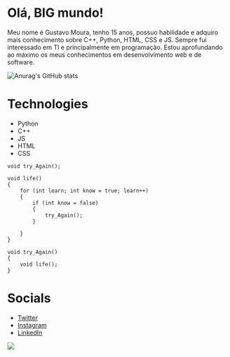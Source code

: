 # Olá, BIG mundo!
<p>
Meu nome é Gustavo Moura, tenho 15 anos, possuo habilidade e adquiro mais conhecimento sobre C++, Python, HTML, CSS e JS. Sempre fui interessado em TI e principalmente em programação. Estou aprofundando ao máximo os meus conhecimentos em desenvolvimento web e de software.
</p>

![Anurag's GitHub stats](https://github-readme-stats.vercel.app/api?username=gmdot&show_icons=true&theme=highcontrast)

# Technologies
* Python
* C++
* JS
* HTML
* CSS

```
void try_Again();

void life()
{
    for (int learn; int know = true; learn++)
    {
        if (int know = false)
        {
            try_Again();
        }
        
    }
}

void try_Again()
{
    void life();
}
```          

# Socials
* [Twitter](https://twitter.com/m4ddz7)
* [Instagram](https://www.instagram.com/m4ddz7/)
* [LinkedIn](https://www.linkedin.com/in/gustavo-mouradev/)

<img src="https://steamuserimages-a.akamaihd.net/ugc/2423375955450527378/F0244B5A54A3EA82A1E3B6D18A97569EFF1AE1A2/">
